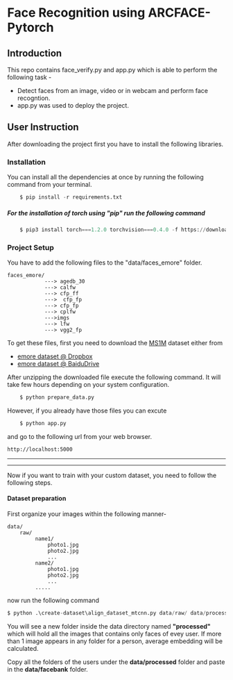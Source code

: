 # Face Recognition using ARCFACE-Pytorch

## Introduction
 This repo contains face_verify.py and app.py which is able to perform the following task -
 - Detect faces from an image, video or in webcam and perform face recogntion.
 - app.py was used to deploy the project.

## User Instruction
After downloading the project first you have to install the following libraries.
### Installation
You can install all the dependencies at once by running the following command from your terminal.
``` python
    $ pip install -r requirements.txt
```
##### For the installation of torch using "pip" run the following command

``` python
    $ pip3 install torch===1.2.0 torchvision===0.4.0 -f https://download.pytorch.org/whl/torch_stable.html
```
### Project Setup
You have to add the following files to the "data/faces_emore" folder. 

    faces_emore/
                ---> agedb_30
                ---> calfw
                ---> cfp_ff
                --->  cfp_fp
                ---> cfp_fp
                ---> cplfw
                --->imgs
                ---> lfw
                ---> vgg2_fp

To get these files, first you need to download the [MS1M](https://arxiv.org/abs/1607.08221) dataset either from
- [emore dataset @ Dropbox](https://www.dropbox.com/s/wpx6tqjf0y5mf6r/faces_ms1m-refine-v2_112x112.zip?dl=0)
- [emore dataset @ BaiduDrive](https://pan.baidu.com/s/1eXohwNBHbbKXh5KHyItVhQ)

After unzipping the downloaded file execute the following command. It will take few hours depending on your system configuration.

```python
    $ python prepare_data.py
```
However, if you already have those files you can excute 

```python
    $ python app.py
 ```
 and go to the following url from your web browser.
 ```url
http://localhost:5000
```
<hr>
<hr>

Now if you want to train with your custom dataset, you need to follow the following steps.

#### Dataset preparation 
First organize your images within the following manner-
    
    data/
        raw/
             name1/
                 photo1.jpg
                 photo2.jpg
                 ...
             name2/
                 photo1.jpg
                 photo2.jpg
                 ...
             .....
now run the following command

```python
$ python .\create-dataset\align_dataset_mtcnn.py data/raw/ data/processed --image_size 112
```

You will see a new folder inside the data directory named <b> "processed" </b> which will hold all the images that contains only faces of evey user. If more than 1 image appears in any folder for a person, average embedding will be calculated. 

Copy all the folders of the users under the <b>data/processed</b> folder and paste in the <b>data/facebank</b> folder.


